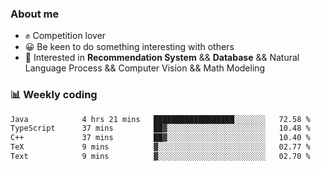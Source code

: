 ### About me

- ✊ Competition lover
- 😀 Be keen to do something interesting with others
- 🎈 Interested in **Recommendation System** && **Database** && Natural Language Process && Computer Vision && Math Modeling


### 📊 Weekly coding
<!--START_SECTION:waka-->

```txt
Java            4 hrs 21 mins   ██████████████████░░░░░░░   72.58 %
TypeScript      37 mins         ██▓░░░░░░░░░░░░░░░░░░░░░░   10.48 %
C++             37 mins         ██▓░░░░░░░░░░░░░░░░░░░░░░   10.40 %
TeX             9 mins          ▓░░░░░░░░░░░░░░░░░░░░░░░░   02.77 %
Text            9 mins          ▓░░░░░░░░░░░░░░░░░░░░░░░░   02.70 %
```

<!--END_SECTION:waka-->
